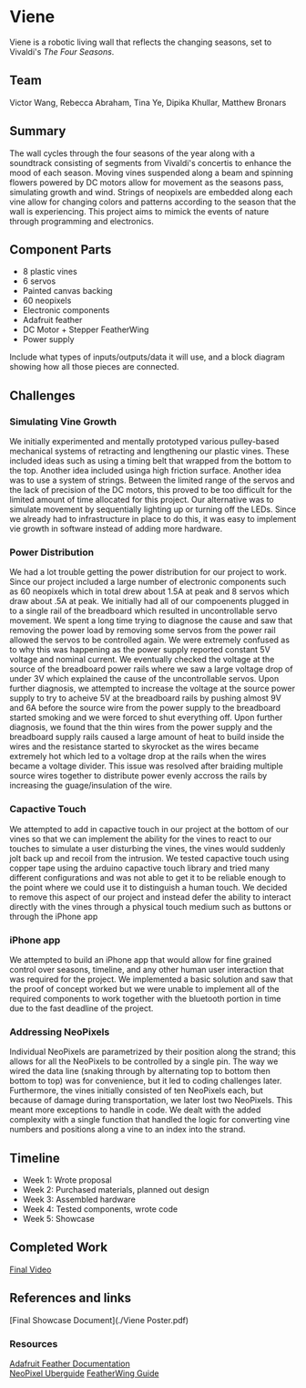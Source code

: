 # Viene

Viene is a robotic living wall that reflects the changing seasons, set to Vivaldi's _The Four Seasons_.

## Team
Victor Wang, Rebecca Abraham, Tina Ye, Dipika Khullar, Matthew Bronars

## Summary

The wall cycles through the four seasons of the year along with a soundtrack consisting of segments from Vivaldi's concertis to enhance the mood of each season. Moving vines suspended along a beam and spinning flowers powered by DC motors allow for movement as the seasons pass, simulating growth and wind. Strings of neopixels are embedded along each vine allow for changing colors and patterns according to the season that the wall is experiencing. This project aims to mimick the events of nature through programming and electronics. 


## Component Parts

* 8 plastic vines
* 6 servos
* Painted canvas backing
* 60 neopixels
* Electronic components
* Adafruit feather
* DC Motor + Stepper FeatherWing
* Power supply


Include what types of inputs/outputs/data it will use, and a block diagram showing how all those pieces are connected.

## Challenges

### Simulating Vine Growth
We initially experimented and mentally prototyped various pulley-based mechanical systems of retracting and lengthening our plastic vines. These included ideas such as using a timing belt that wrapped from the bottom to the top. Another idea included usinga high friction surface. Another idea was to use a system of strings. Between the limited range of the servos and the lack of precision of the DC motors, this proved to be too difficult for the limited amount of time allocated for this project. Our alternative was to simulate movement by sequentially lighting up or turning off the LEDs. Since we already had to infrastructure in place to do this, it was easy to implement vie growth in software instead of adding more hardware.

### Power Distribution
We had a lot trouble getting the power distribution for our project to work. Since our project included a large number of electronic components such as 60 neopixels which in total drew about 1.5A at peak and 8 servos which draw about .5A at peak. We initially had all of our compoenents plugged in to a single rail of the breadboard which resulted in uncontrollable servo movement. We spent a long time trying to diagnose the cause and saw that removing the power load by removing some servos from the power rail allowed the servos to be controlled again. We were extremely confused as to why this was happening as the power supply reported constant 5V voltage and nominal current. We eventually checked the voltage at the source of the breadboard power rails where we saw a large voltage drop of under 3V which explained the cause of the uncontrollable servos. Upon further diagnosis, we attempted to increase the voltage at the source power supply to try to acheive 5V at the breadboard rails by pushing almost 9V and 6A before the source wire from the power supply to the breadboard started smoking and we were forced to shut everything off. Upon further diagnosis, we found that the thin wires from the power supply and the breadboard supply rails caused a large amount of heat to build inside the wires and the resistance started to skyrocket as the wires became extremely hot which led to a voltage drop at the rails when the wires became a voltage divider. This issue was resolved after braiding multiple source wires together to distribute power evenly accross the rails by increasing the guage/insulation of the wire.

### Capactive Touch
We attempted to add in capactive touch in our project at the bottom of our vines so that we can implement the ability for the vines to react to our touches to simulate a user disturbing the vines, the vines would suddenly jolt back up and recoil from the intrusion. We tested capactive touch using copper tape using the arduino capactive touch library and tried many different configurations and was not able to get it to be reliable enough to the point where we could use it to distinguish a human touch. We decided to remove this aspect of our project and instead defer the ability to interact directly with the vines through a physical touch medium such as buttons or through the iPhone app

### iPhone app
We attempted to build an iPhone app that would allow for fine grained control over seasons, timeline, and any other human user interaction that was required for the project. We implemented a basic solution and saw that the proof of concept worked but we were unable to implement all of the required components to work together with the bluetooth portion in time due to the fast deadline of the project.

### Addressing NeoPixels
Individual NeoPixels are parametrized by their position along the strand; this allows for all the NeoPixels to be controlled by a single pin. The way we wired the data line (snaking through by alternating top to bottom then bottom to top) was for convenience, but it led to coding challenges later. Furthermore, the vines initially consisted of ten NeoPixels each, but because of damage during transportation, we later lost two NeoPixels. This meant more exceptions to handle in code. We dealt with the added complexity with a single function that handled the logic for converting vine numbers and positions along a vine to an index into the strand.

## Timeline

- Week 1: Wrote proposal
- Week 2: Purchased materials, planned out design
- Week 3: Assembled hardware
- Week 4: Tested components, wrote code
- Week 5: Showcase

## Completed Work

[Final Video](https://www.youtube.com/watch?v=HiZiRdkXOhQ)

## References and links
[Final Showcase Document](./Viene Poster.pdf)

### Resources
[Adafruit Feather Documentation](https://learn.adafruit.com/adafruit-feather-32u4-bluefruit-le/overview)  
[NeoPixel Uberguide](https://learn.adafruit.com/adafruit-neopixel-uberguide/the-magic-of-neopixels)
[FeatherWing Guide](https://learn.adafruit.com/adafruit-stepper-dc-motor-featherwing)
